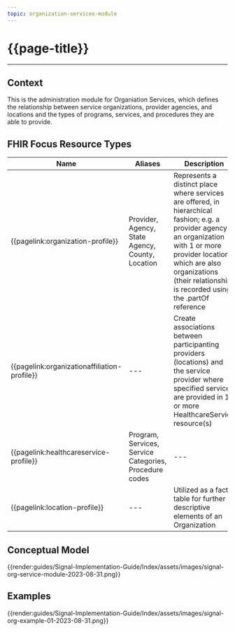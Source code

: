 ```yaml
---
topic: organization-services-module
---
```


# {{page-title}}

---

## Context
This is the administration module for Organiation Services, which defines the relationship between service organizations, provider agencies, and locations and the types of programs, services, and procedures they are able to provide.

## FHIR Focus Resource Types

| Name                      | Aliases                                   | Description |
| --- | --- | --- |
| {{pagelink:organization-profile}} | Provider, Agency, State Agency, County, Location        | Represents a distinct place where services are offered, in hierarchical fashion; e.g. a provider agency is an organization with 1 or more provider locations which are also organizations (their relationship is recorded using the .partOf reference |
| {{pagelink:organizationaffiliation-profile}}  | --- | Create associations between participanting providers (locations) and the service provider where specified services are provided in 1 or more HealthcareService resource(s) |
| {{pagelink:healthcareservice-profile}}   | Program, Services, Service Categories, Procedure codes | --- |
| {{pagelink:location-profile}}                 | --- | Utilized as a fact table for further descriptive elements of an Organization |


## Conceptual Model

{{render:guides/Signal-Implementation-Guide/Index/assets/images/signal-org-service-module-2023-08-31.png}}

## Examples

{{render:guides/Signal-Implementation-Guide/Index/assets/images/signal-org-example-01-2023-08-31.png}}
